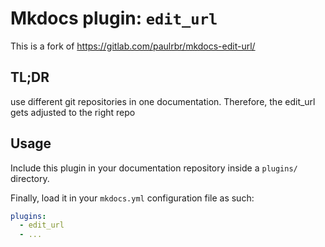 # Mkdocs plugin: `edit_url`

This is a fork of https://gitlab.com/paulrbr/mkdocs-edit-url/

## TL;DR

use different git repositories in one documentation. Therefore, the edit_url gets adjusted to the right repo


## Usage

Include this plugin in your documentation repository inside a `plugins/` directory.

Finally, load it in your `mkdocs.yml` configuration file as such:

```yaml
plugins:
  - edit_url
  - ...
```
